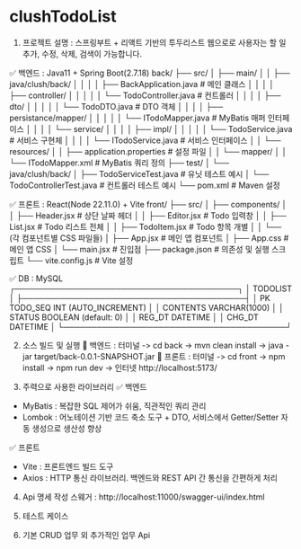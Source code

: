# clushTodoList

1. 프로젝트 설명 : 스프링부트 + 리액트 기반의 투두리스트 웹으로로
사용자는 할 일 추가, 수정, 삭제, 검색이 가능합니다.

✅ 백엔드 : Java11 + Spring Boot(2.7.18)
back/
├── src/
│   ├── main/
│   │   ├── java/clush/back/
│   │   │   │   ├── BackApplication.java          # 메인 클래스
│   │   │   │   ├── controller/
│   │   │   │   │   └── TodoController.java       # 컨트롤러
│   │   │   │   ├── dto/
│   │   │   │   │   └── TodoDTO.java              # DTO 객체
│   │   │   │   ├── persistance/mapper/
│   │   │   │   │   └── ITodoMapper.java          # MyBatis 매퍼 인터페이스
│   │   │   │   └── service/ 
│   │   │   │       ├── impl/
│   │   │   │       │   └── TodoService.java      # 서비스 구현체
│   │   │   │       └── ITodoService.java         # 서비스 인터페이스 
│   │   └── resources/
│   │       ├── application.properties            # 설정 파일
│   │       └── mapper/
│   │           └── ITodoMapper.xml               # MyBatis 쿼리 정의
├── test/
│   └── java/clush/back/
│                  ├── TodoServiceTest.java       # 유닛 테스트 예시
│                  └── TodoControllerTest.java    # 컨트롤러 테스트 예시
└── pom.xml                                       # Maven 설정


✅ 프론트 : React(Node 22.11.0) + Vite
front/
├── src/
│   ├── components/
│   │   ├── Header.jsx                      # 상단 날짜 헤더
│   │   ├── Editor.jsx                      # Todo 입력창
│   │   ├── List.jsx                        # Todo 리스트 전체
│   │   ├── TodoItem.jsx                    # Todo 항목 개별
│   │   └── (각 컴포넌트별 CSS 파일들)
│   ├── App.jsx                             # 메인 앱 컴포넌트
│   ├── App.css                             # 메인 앱 CSS
│   └── main.jsx                            # 진입점
├── package.json                            # 의존성 및 실행 스크립트
└── vite.config.js                          # Vite 설정


✅ DB : MySQL
┌────────────────────────────────────────┐
│               TODOLIST                 │
├────────────────────────────────────────┤
│ PK  TODO_SEQ      INT (AUTO_INCREMENT) │
│     CONTENTS      VARCHAR(1000)        │
│     STATUS        BOOLEAN (default: 0) │
│     REG_DT        DATETIME             │
│     CHG_DT        DATETIME             │
└────────────────────────────────────────┘


2. 소스 빌드 및 실행
🚀 백엔드 : 터미널 -> cd back -> mvn clean install -> java -jar target/back-0.0.1-SNAPSHOT.jar
🚀 프론트 : 터미널 -> cd front -> npm install -> npm run dev -> 인터넷 http://localhost:5173/


3. 주력으로 사용한 라이브러리
✅ 백엔드
- MyBatis : 복잡한 SQL 제어가 쉬움, 직관적인 쿼리 관리
- Lombok : 어노테이션 기반 코드 축소 도구 + DTO, 서비스에서 Getter/Setter 자동 생성으로 생산성 향상

✅ 프론트
- Vite : 프론트엔드 빌드 도구
- Axios : HTTP 통신 라이브러리. 백엔드와 REST API 간 통신을 간편하게 처리

4. Api 명세 작성
스웨거 : http://localhost:11000/swagger-ui/index.html


5. 테스트 케이스


6. 기본 CRUD 업무 외 추가적인 업무 Api




